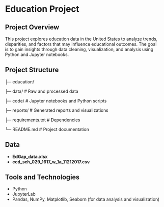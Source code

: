 # Education Project

## Project Overview
This project explores education data in the United States to analyze trends, disparities, and factors that may influence educational outcomes. The goal is to gain insights through data cleaning, visualization, and analysis using Python and Jupyter notebooks.

## Project Structure
├─ education/

├─ data/                   # Raw and processed data

├─ code/                   # Jupyter notebooks and Python scripts

├─ reports/                # Generated reports and visualizations

├─ requirements.txt        # Dependencies 

└─ README.md               # Project documentation 

## Data
- **EdGap_data.xlsx**
- **ccd_sch_029_1617_w_1a_11212017.csv**

## Tools and Technologies
- Python  
- JupyterLab  
- Pandas, NumPy, Matplotlib, Seaborn (for data analysis and visualization)  
